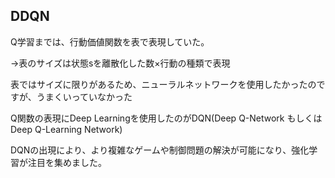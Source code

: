 ## DDQN

Q学習までは、行動価値関数を表で表現していた。

→表のサイズは状態sを離散化した数×行動の種類で表現

表ではサイズに限りがあるため、ニューラルネットワークを使用したかったのですが、うまくいっていなかった

Q関数の表現にDeep Learningを使用したのがDQN(Deep Q-Network もしくは Deep Q-Learning Network)

DQNの出現により、より複雑なゲームや制御問題の解決が可能になり、強化学習が注目を集めました。
